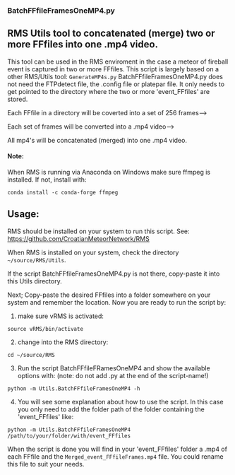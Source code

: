 ### BatchFFfileFramesOneMP4.py
## RMS Utils tool to concatenated (merge) two or more FFfiles into one .mp4 video.
This tool can be used in the RMS enviroment in the case a meteor of fireball event is captured in two or more FFfiles. This script is largely based on a other RMS/Utils tool: `GenerateMP4s.py` BatchFFfileFramesOneMP4.py does not need the FTPdetect file, the .config file or platepar file. It only needs to get pointed to the directory where the two or more 'event_FFfiles' are stored. 

Each FFfile in a directory will be coverted into a set of 256 frames-->

Each set of frames will be converted into a .mp4 video-->

All mp4's will be concatenated (merged) into one .mp4 video.

#### Note:
When RMS is running via Anaconda on Windows make sure ffmpeg is installed. If not, install with:
````
conda install -c conda-forge ffmpeg
````

## Usage:
RMS should be installed on your system to run this script. See: https://github.com/CroatianMeteorNetwork/RMS

When RMS is installed on your system, check the directory `~/source/RMS/Utils`. 

If the script BatchFFfileFramesOneMP4.py is not there, copy-paste it into this Utils directory.

Next; Copy-paste the desired FFfiles into a folder somewhere on your system and remember the location. 
Now you are ready to run the script by:

1. make sure vRMS is activated:
````
source vRMS/bin/activate
````
2. change into the RMS directory:

````
cd ~/source/RMS
````
3. Run the script BatchFFfileFRamesOneMP4 and show the available options with: (note: do not add .py at the end of the script-name!)

````
python -m Utils.BatchFFfileFramesOneMP4 -h
````
4. You will see some explanation about how to use the script. In this case you only need to add the folder path of the folder containing the 'event_FFfiles' like:

````
python -m Utils.BatchFFfileFramesOneMP4 /path/to/your/folder/with/event_FFfiles
````
When the script is done you will find in your 'event_FFfiles' folder a .mp4 of each FFfile and the `Merged_event_FFfileFrames.mp4` file. You could rename this file to suit your needs.
